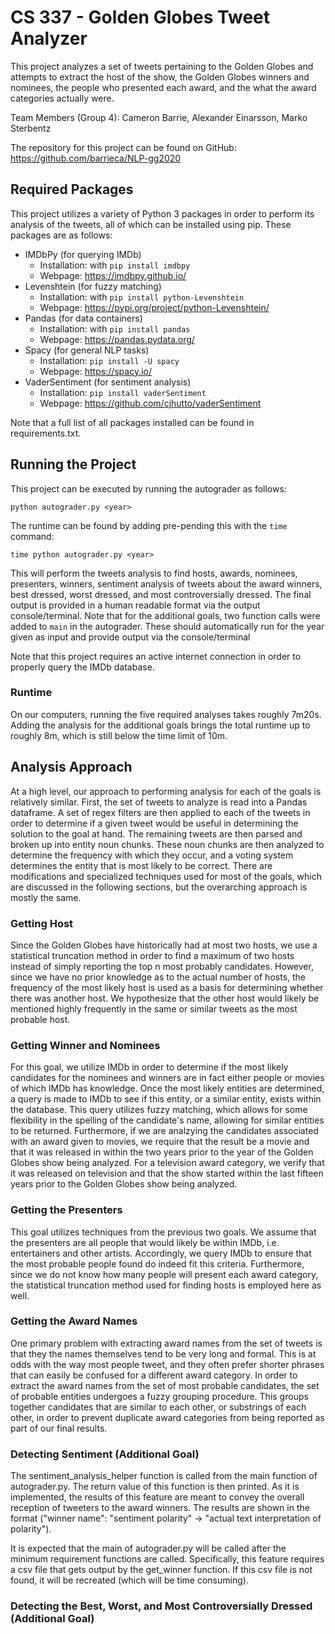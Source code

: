 # CS 337 - Golden Globes Tweet Analyzer

This project analyzes a set of tweets pertaining to the Golden Globes and attempts to extract the
host of the show, the Golden Globes winners and nominees, the people who presented each award,
and the what the award categories actually were.

Team Members (Group 4): Cameron Barrie, Alexander Einarsson, Marko Sterbentz

The repository for this project can be found on GitHub: https://github.com/barrieca/NLP-gg2020

## Required Packages
This project utilizes a variety of Python 3 packages in order to perform its analysis of the tweets, all of which can be installed using pip. These packages are as follows:
- IMDbPy (for querying IMDb)
  - Installation: with `pip install imdbpy`
  - Webpage: https://imdbpy.github.io/
- Levenshtein (for fuzzy matching)
  - Installation: with `pip install python-Levenshtein`
  - Webpage: https://pypi.org/project/python-Levenshtein/
- Pandas (for data containers)
  - Installation: with `pip install pandas`
  - Webpage: https://pandas.pydata.org/
- Spacy (for general NLP tasks)
  - Installation: `pip install -U spacy`
  - Webpage: https://spacy.io/
- VaderSentiment (for sentiment analysis)
  - Installation: `pip install vaderSentiment`
  - Webpage: https://github.com/cjhutto/vaderSentiment
  
Note that a full list of all packages installed can be found in requirements.txt.

## Running the Project

This project can be executed by running the autograder as follows:

`python autograder.py <year>`

The runtime can be found by adding pre-pending this with the `time` command:

`time python autograder.py <year>`

This will perform the tweets analysis to find hosts, awards, nominees, presenters, winners, sentiment 
analysis of tweets about the award winners, best dressed, worst dressed, and most controversially 
dressed. The final output is provided in a human readable format via the output console/terminal.
Note that for the additional goals, two function calls were added to `main` in the autograder.
These should automatically run for the year given as input and provide output via the console/terminal

Note that this project requires an active internet connection in order to properly query the IMDb database.

### Runtime
On our computers, running the five required analyses takes roughly 7m20s. Adding the analysis for the
additional goals brings the total runtime up to roughly 8m, which is still below the time limit of 10m.

## Analysis Approach
At a high level, our approach to performing analysis for each of the goals is relatively similar.
First, the set of tweets to analyze is read into a Pandas dataframe. A set of regex filters are then
applied to each of the tweets in order to determine if a given tweet would be useful in determining
the solution to the goal at hand. The remaining tweets are then parsed and broken up into entity noun
chunks. These noun chunks are then analyzed to determine the frequency with which they occur, and a
voting system determines the entity that is most likely to be correct. There are modifications and
specialized techniques used for most of the goals, which are discussed in the following sections, but
the overarching approach is mostly the same.

### Getting Host
Since the Golden Globes have historically had at most two hosts, we use a statistical truncation method
in order to find a maximum of two hosts instead of simply reporting the top n most probably candidates.
However, since we have no prior knowledge as to the actual number of hosts, the frequency of the most
likely host is used as a basis for determining whether there was another host. We hypothesize that
the other host would likely be mentioned highly frequently in the same or similar tweets as the
most probable host.

### Getting Winner and Nominees
For this goal, we utilize IMDb in order to determine if the most likely candidates for the nominees and
winners are in fact either people or movies of which IMDb has knowledge. Once the most likely entities are
determined, a query is made to IMDb to see if this entity, or a similar entity, exists within the database.
This query utilizes fuzzy matching, which allows for some flexibility in the spelling of the candidate's
name, allowing for similar entities to be returned. Furthermore, if we are analzying the candidates associated
with an award given to movies, we require that the result be a movie and that it was released in within the
two years prior to the year of the Golden Globes show being analyzed. For a television award category, we
verify that it was released on television and that the show started within the last fifteen years prior to
the Golden Globes show being analyzed.

### Getting the Presenters
This goal utilizes techniques from the previous two goals. We assume that the presenters are all people that
would likely be within IMDb, i.e. entertainers and other artists. Accordingly, we query IMDb to ensure that
the most probable people found do indeed fit this criteria. Furthermore, since we do not know how many
people will present each award category, the statistical truncation method used for finding hosts is employed
here as well.

### Getting the Award Names
One primary problem with extracting award names from the set of tweets is that they the names themselves
tend to be very long and formal. This is at odds with the way most people tweet, and they often prefer
shorter phrases that can easily be confused for a different award category. In order to extract the award names
from the set of most probable candidates, the set of probable entities undergoes a fuzzy grouping procedure. This
groups together candidates that are similar to each other, or substrings of each other, in order to prevent
duplicate award categories from being reported as part of our final results.

### Detecting Sentiment (Additional Goal)
The sentiment_analysis_helper function is called from the main function of
autograder.py. The return value of this function is then printed. As it is
implemented, the results of this feature are meant to convey the overall
reception of tweeters to the award winners. The results are shown in the format
("winner name": "sentiment polarity" -> "actual text interpretation of polarity").

It is expected that the main of autograder.py will be called after the minimum
requirement functions are called. Specifically, this feature requires a csv file
that gets output by the get_winner function. If this csv file is not found, it
will be recreated (which will be time consuming).


### Detecting the Best, Worst, and Most Controversially Dressed (Additional Goal)
